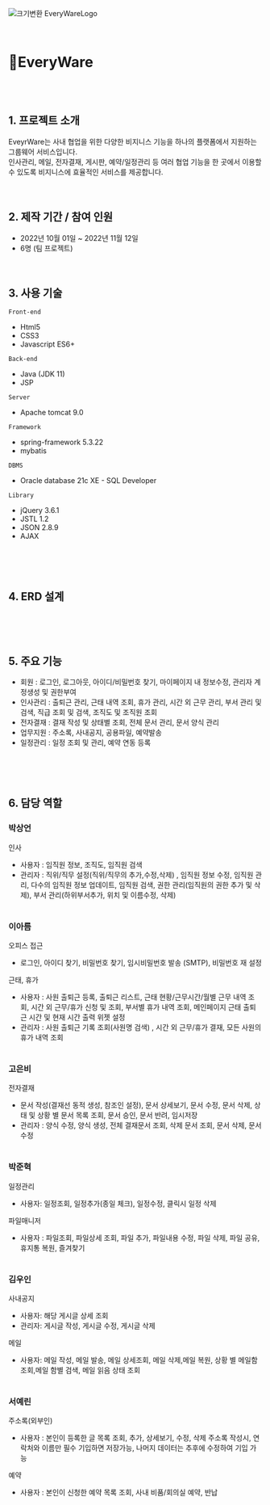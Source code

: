 ![크기변환 EveryWareLogo](https://user-images.githubusercontent.com/98254235/200834309-07d249d2-9f61-41be-9fa8-64a276023850.png)


<br>

# :pushpin:EveryWare 
<br><br>
##   1. 프로젝트 소개
EveyrWare는 사내 협업을 위한 다양한 비지니스 기능을 하나의 플랫폼에서 지원하는 그룹웨어 서비스입니다.<br>
인사관리, 메일, 전자결재, 게시판, 예약/일정관리 등 여러 협업 기능을 한 곳에서 이용할 수 있도록 비지니스에 효율적인 서비스를 제공합니다.
<br><br><br>

##   2. 제작 기간 / 참여 인원
- 2022년 10월 01일 ~ 2022년 11월 12일
- 6명 (팀 프로젝트) 
<br><br><br>

##   3. 사용 기술
`Front-end`
- Html5
- CSS3
- Javascript ES6+

`Back-end`
- Java (JDK 11)
- JSP

`Server`
- Apache tomcat 9.0

`Framework`
- spring-framework 5.3.22
- mybatis

`DBMS`
- Oracle database 21c XE - SQL Developer

`Library`
- jQuery 3.6.1
- JSTL 1.2
- JSON 2.8.9
- AJAX 





<br><br><br>

##   4. ERD 설계

<br><br><br>

##   5. 주요 기능
- 회원 : 로그인, 로그아웃, 아이디/비밀번호 찾기, 마이페이지 내 정보수정, 관리자 계정생성 및 권한부여
- 인사관리 : 출퇴근 관리, 근태 내역 조회, 휴가 관리, 시간 외 근무 관리, 부서 관리 및 검색, 직급 조회 및 검색, 조직도 및 조직원 조회
- 전자결재 : 결재 작성 및 상태별 조회, 전체 문서 관리, 문서 양식 관리
- 업무지원 : 주소록, 사내공지, 공용파일, 예약발송
- 일정관리 : 일정 조회 및 관리, 예약 연동 등록

<br><br><br>

##    6. 담당 역할
### 박상언
인사
- 사용자 : 임직원 정보, 조직도, 임직원 검색
- 관리자 : 직위/직무 설정(직위/직무의 추가,수정,삭제) , 임직원 정보 수정, 임직원 관리, 다수의 임직원 정보 업데이트, 임직원 검색, 권한 관리(임직원의 권한 추가 및 삭제), 부서 관리(하위부서추가, 위치 및 이름수정, 삭제)
<br><br>
### 이아름
오피스 접근
- 로그인, 아이디 찾기, 비밀번호 찾기, 임시비밀번호 발송 (SMTP), 비밀번호 재 설정

근태, 휴가
- 사용자 : 사원 출퇴근 등록, 출퇴근 리스트, 근태 현황/근무시간/월별 근무 내역 조회, 시간 외 근무/휴가 신청 및 조회, 부서별 휴가 내역 조회, 메인페이지 근태 출퇴근 시간 및 현재 시간 출력 위젯 설정
- 관리자 : 사원 출퇴근 기록 조회(사원명 검색) , 시간 외 근무/휴가 결재, 모든 사원의 휴가 내역 조회
<br><br>
### 고은비
전자결재

- 문서 작성(결재선 동적 생성, 참조인 설정), 문서 상세보기, 문서 수정, 문서 삭제,  상태 및 상황 별 문서 목록 조회, 문서 승인, 문서 반려, 임시저장
- 관리자 : 양식 수정, 양식 생성, 전체 결재문서 조회, 삭제 문서 조회, 문서 삭제, 문서 수정
<br><br>
### 박준혁
일정관리
- 사용자: 일정조회, 일정추가(종일 체크), 일정수정, 클릭시 일정 삭제

파일매니저
- 사용자 : 파일조회, 파일상세 조회, 파일 추가, 파일내용 수정, 파일 삭제, 파일 공유, 휴지통 복원, 즐겨찾기
<br><br>
### 김우인
사내공지
- 사용자: 해당 게시글 상세 조회
- 관리자: 게시글 작성, 게시글 수정, 게시글 삭제

메일
- 사용자: 메일 작성, 메일 발송, 메일 상세조회, 메일 삭제,메일 복원, 상황 별 메일함 조회,메일 함별 검색, 메일 읽음 상태 조회
<br><br>
### 서예린
주소록(외부인)
- 사용자 : 본인이 등록한 글 목록 조회, 추가, 상세보기, 수정, 삭제
주소록 작성시, 연락처와 이름만 필수 기입하면 저장가능, 나머지 데이터는 추후에 수정하여 기입 가능 

예약
- 사용자 : 본인이 신청한 예약 목록 조회,
사내 비품/회의실 예약, 반납
<br><br>




